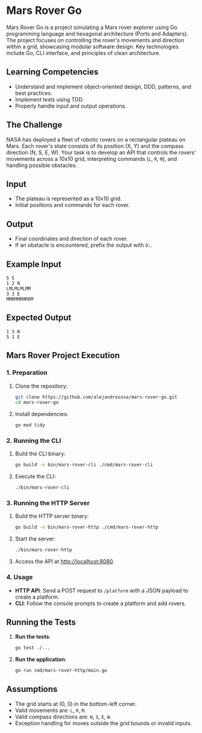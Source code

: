 # Mars Rover Go

Mars Rover Go is a project simulating a Mars rover explorer using Go programming language and hexagonal architecture (Ports and Adapters). The project focuses on controlling the rover's movements and direction within a grid, showcasing modular software design. Key technologies include Go, CLI interface, and principles of clean architecture.

## Learning Competencies
- Understand and implement object-oriented design, DDD, patterns, and best practices.
- Implement tests using TDD.
- Properly handle input and output operations.

## The Challenge
NASA has deployed a fleet of robotic rovers on a rectangular plateau on Mars. Each rover's state consists of its position (X, Y) and the compass direction (N, S, E, W). Your task is to develop an API that controls the rovers' movements across a 10x10 grid, interpreting commands (`L`, `R`, `M`), and handling possible obstacles.

## Input
- The plateau is represented as a 10x10 grid.
- Initial positions and commands for each rover.

## Output
- Final coordinates and direction of each rover.
- If an obstacle is encountered, prefix the output with `O:`.

## Example Input
```
5 5
1 2 N
LMLMLMLMM
3 3 E
MMRMMRMRRM
```

## Expected Output
```
1 3 N
5 1 E
```

## Mars Rover Project Execution

### 1. **Preparation**

1. Clone the repository:
   ```sh
   git clone https://github.com/alejandrososa/mars-rover-go.git
   cd mars-rover-go
   ```

2. Install dependencies:
   ```sh
   go mod tidy
   ```

### 2. **Running the CLI**

1. Build the CLI binary:
   ```sh
   go build -o bin/mars-rover-cli ./cmd/mars-rover-cli
   ```

2. Execute the CLI:
   ```sh
   ./bin/mars-rover-cli
   ```

### 3. **Running the HTTP Server**

1. Build the HTTP server binary:
   ```sh
   go build -o bin/mars-rover-http ./cmd/mars-rover-http
   ```

2. Start the server:
   ```sh
   ./bin/mars-rover-http
   ```

3. Access the API at [http://localhost:8080](http://localhost:8080).

### 4. **Usage**

- **HTTP API**: Send a POST request to `/platform` with a JSON payload to create a platform.
- **CLI**: Follow the console prompts to create a platform and add rovers.

## Running the Tests

1. **Run the tests**:
   ```sh
   go test ./...
   ```

2. **Run the application**:
   ```sh
   go run cmd/mars-rover-http/main.go
   ```

## Assumptions
- The grid starts at (0, 0) in the bottom-left corner.
- Valid movements are: `L`, `R`, `M`.
- Valid compass directions are: `N`, `S`, `E`, `W`.
- Exception handling for moves outside the grid bounds or invalid inputs.
